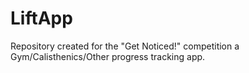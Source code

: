 # LiftApp
Repository created for the "Get Noticed!" competition a Gym/Calisthenics/Other progress tracking app. 
